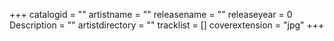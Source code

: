 +++
catalogid = ""
artistname = ""
releasename = ""
releaseyear = 0
Description = ""
artistdirectory = ""
tracklist = []
coverextension = "jpg"
+++
